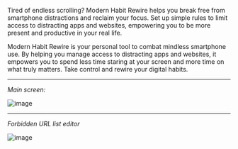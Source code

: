 Tired of endless scrolling? Modern Habit Rewire helps you break free from smartphone distractions and reclaim your focus. Set up simple rules to limit access to distracting apps and websites, empowering you to be more present and productive in your real life.

Modern Habit Rewire is your personal tool to combat mindless smartphone use. By helping you manage access to distracting apps and websites, it empowers you to spend less time staring at your screen and more time on what truly matters. Take control and rewire your digital habits.

--------------------------------

*Main screen:*

![image](https://github.com/user-attachments/assets/0225fb7a-b733-4c74-91a1-57c77d32b802)

--------------------------------

*Forbidden URL list editor*

![image](https://github.com/user-attachments/assets/2b3622da-ac04-463e-90dc-ae16cc027957)

